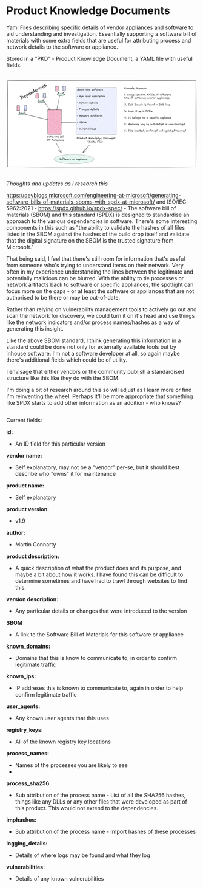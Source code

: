 # Product Knowledge Documents
Yaml Files describing specific details of vendor appliances and software to aid understanding and investigation. Essentially supporting a software bill of materials with some extra fields that are useful for attributing process and network details to the software or appliance. 

Stored in a "PKD" - Product Knowledge Document, a YAML file with useful fields.

##
![PKD doc](PKD.png)
##
*Thoughts and updates as I research this*

https://devblogs.microsoft.com/engineering-at-microsoft/generating-software-bills-of-materials-sboms-with-spdx-at-microsoft/ and ISO/IEC 5962:2021 - https://spdx.github.io/spdx-spec/ - The software bill of materials (SBOM) and this standard (SPDX) is designed to standardise an approach to the various dependencies in software. There's some interesting components in this such as "the ability to validate the hashes of all files listed in the SBOM against the hashes of the build drop itself and validate that the digital signature on the SBOM is the trusted signature from Microsoft." 

That being said, I feel that there's still room for information that's useful from someone who's trying to understand items on their network. Very often in my experience understanding the lines between the legitimate and potentially malicious can be blurred. With the ability to tie processes or network artifacts back to software or specific appliances, the spotlight can focus more on the gaps - or at least the software or appliances that are not authorised to be there or may be out-of-date.

Rather than relying on vulnerability management tools to actively go out and scan the network for discovery, we could turn it on it's head and use things like the network indicators and/or process names/hashes as a way of generating this insight. 

Like the above SBOM standard, I think generating this information in a standard could be done not only for externally available tools but by inhouse software. I'm not a software developer at all, so again maybe there's additional fields which could be of utility. 

I envisage that either vendors or the community publish a standardised structure like this like they do with the SBOM.

I'm doing a bit of research around this so will adjust as I learn more or find I'm reinventing the wheel. Perhaps it'll be more appropriate that something like SPDX starts to add other information as an addition - who knows?


##

Current fields:

**id:**
 -  An ID field for this particular version

**vendor name:**
  - Self explanatory, may not be a "vendor" per-se, but it should best describe who "owns" it for maintenance

**product name:**
- Self explanatory

**product version:**
- v1.9

**author:**
- Martin Connarty

**product description:**
- A quick description of what the product does and its purpose, and maybe a bit about how it works. I have found this can be difficult to determine sometimes and have had to trawl through websites to find this.

**version description:**
- Any particular details or changes that were introduced to the version

**SBOM**
- A link to the Software Bill of Materials for this software or appliance
  
**known_domains:**
  - Domains that this is know to communicate to, in order to confirm legitimate traffic

**known_ips:**
  - IP addreses this is known to communicate to, again in order to help confirm legitimate traffic

**user_agents:**
  - Any known user agents that this uses

**registry_keys:**
  - All of the known registry key locations

**process_names:**
  - Names of the processes you are likely to see
  -
**process_sha256**
 - Sub attribution of the process name - List of all the SHA256 hashes, things like any DLLs or any other files that were developed as part of this product. This would not extend to the dependencies.
 
**imphashes:**
  - Sub attribution of the process name - Import hashes of these processes 

**logging_details:**
  - Details of where logs may be found and what they log

**vulnerabilities:**
  - Details of any known vulnerabilities
